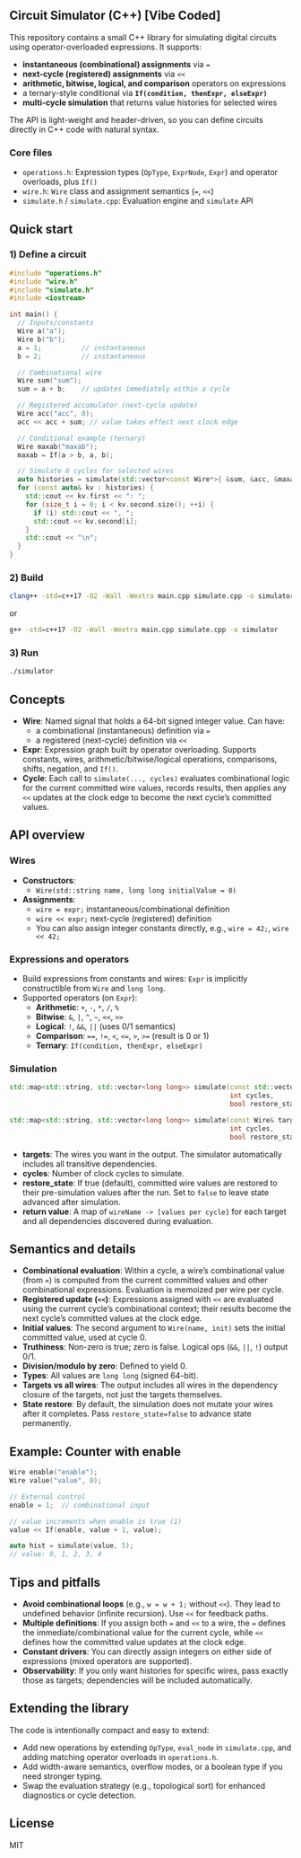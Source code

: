 ## Circuit Simulator (C++) [Vibe Coded]

This repository contains a small C++ library for simulating digital circuits using operator-overloaded expressions. It supports:

- **instantaneous (combinational) assignments** via `=`
- **next-cycle (registered) assignments** via `<<`
- **arithmetic, bitwise, logical, and comparison** operators on expressions
- a ternary-style conditional via **`If(condition, thenExpr, elseExpr)`**
- **multi-cycle simulation** that returns value histories for selected wires

The API is light-weight and header-driven, so you can define circuits directly in C++ code with natural syntax.

### Core files
- `operations.h`: Expression types (`OpType`, `ExprNode`, `Expr`) and operator overloads, plus `If()`
- `wire.h`: `Wire` class and assignment semantics (`=`, `<<`)
- `simulate.h` / `simulate.cpp`: Evaluation engine and `simulate` API

## Quick start

### 1) Define a circuit
```cpp
#include "operations.h"
#include "wire.h"
#include "simulate.h"
#include <iostream>

int main() {
  // Inputs/constants
  Wire a("a");
  Wire b("b");
  a = 1;          // instantaneous
  b = 2;          // instantaneous

  // Combinational wire
  Wire sum("sum");
  sum = a + b;    // updates immediately within a cycle

  // Registered accumulator (next-cycle update)
  Wire acc("acc", 0);
  acc << acc + sum; // value takes effect next clock edge

  // Conditional example (ternary)
  Wire maxab("maxab");
  maxab = If(a > b, a, b);

  // Simulate 6 cycles for selected wires
  auto histories = simulate(std::vector<const Wire*>{ &sum, &acc, &maxab }, 6);
  for (const auto& kv : histories) {
    std::cout << kv.first << ": ";
    for (size_t i = 0; i < kv.second.size(); ++i) {
      if (i) std::cout << ", ";
      std::cout << kv.second[i];
    }
    std::cout << "\n";
  }
}
```

### 2) Build
```bash
clang++ -std=c++17 -O2 -Wall -Wextra main.cpp simulate.cpp -o simulator
```
or
```bash
g++ -std=c++17 -O2 -Wall -Wextra main.cpp simulate.cpp -o simulator
```

### 3) Run
```bash
./simulator
```

## Concepts

- **Wire**: Named signal that holds a 64-bit signed integer value. Can have:
  - a combinational (instantaneous) definition via `=`
  - a registered (next-cycle) definition via `<<`
- **Expr**: Expression graph built by operator overloading. Supports constants, wires, arithmetic/bitwise/logical operations, comparisons, shifts, negation, and `If()`.
- **Cycle**: Each call to `simulate(..., cycles)` evaluates combinational logic for the current committed wire values, records results, then applies any `<<` updates at the clock edge to become the next cycle’s committed values.

## API overview

### Wires
- **Constructors**:
  - `Wire(std::string name, long long initialValue = 0)`
- **Assignments**:
  - `wire = expr;`  instantaneous/combinational definition
  - `wire << expr;` next-cycle (registered) definition
  - You can also assign integer constants directly, e.g., `wire = 42;`, `wire << 42;`

### Expressions and operators
- Build expressions from constants and wires: `Expr` is implicitly constructible from `Wire` and `long long`.
- Supported operators (on `Expr`):
  - **Arithmetic**: `+`, `-`, `*`, `/`, `%`
  - **Bitwise**: `&`, `|`, `^`, `~`, `<<`, `>>`
  - **Logical**: `!`, `&&`, `||` (uses 0/1 semantics)
  - **Comparison**: `==`, `!=`, `<`, `<=`, `>`, `>=` (result is 0 or 1)
  - **Ternary**: `If(condition, thenExpr, elseExpr)`

### Simulation
```cpp
std::map<std::string, std::vector<long long>> simulate(const std::vector<const Wire*>& targets,
                                                       int cycles,
                                                       bool restore_state = true);

std::map<std::string, std::vector<long long>> simulate(const Wire& target,
                                                       int cycles,
                                                       bool restore_state = true);
```

- **targets**: The wires you want in the output. The simulator automatically includes all transitive dependencies.
- **cycles**: Number of clock cycles to simulate.
- **restore_state**: If true (default), committed wire values are restored to their pre-simulation values after the run. Set to `false` to leave state advanced after simulation.
- **return value**: A map of `wireName -> [values per cycle]` for each target and all dependencies discovered during evaluation.

## Semantics and details

- **Combinational evaluation**: Within a cycle, a wire’s combinational value (from `=`) is computed from the current committed values and other combinational expressions. Evaluation is memoized per wire per cycle.
- **Registered update (`<<`)**: Expressions assigned with `<<` are evaluated using the current cycle’s combinational context; their results become the next cycle’s committed values at the clock edge.
- **Initial values**: The second argument to `Wire(name, init)` sets the initial committed value, used at cycle 0.
- **Truthiness**: Non-zero is true; zero is false. Logical ops (`&&`, `||`, `!`) output 0/1.
- **Division/modulo by zero**: Defined to yield 0.
- **Types**: All values are `long long` (signed 64-bit).
- **Targets vs all wires**: The output includes all wires in the dependency closure of the targets, not just the targets themselves.
- **State restore**: By default, the simulation does not mutate your wires after it completes. Pass `restore_state=false` to advance state permanently.

## Example: Counter with enable
```cpp
Wire enable("enable");
Wire value("value", 0);

// External control
enable = 1;  // combinational input

// value increments when enable is true (1)
value << If(enable, value + 1, value);

auto hist = simulate(value, 5);
// value: 0, 1, 2, 3, 4
```

## Tips and pitfalls
- **Avoid combinational loops** (e.g., `w = w + 1;` without `<<`). They lead to undefined behavior (infinite recursion). Use `<<` for feedback paths.
- **Multiple definitions**: If you assign both `=` and `<<` to a wire, the `=` defines the immediate/combinational value for the current cycle, while `<<` defines how the committed value updates at the clock edge.
- **Constant drivers**: You can directly assign integers on either side of expressions (mixed operators are supported).
- **Observability**: If you only want histories for specific wires, pass exactly those as targets; dependencies will be included automatically.

## Extending the library
The code is intentionally compact and easy to extend:
- Add new operations by extending `OpType`, `eval_node` in `simulate.cpp`, and adding matching operator overloads in `operations.h`.
- Add width-aware semantics, overflow modes, or a boolean type if you need stronger typing.
- Swap the evaluation strategy (e.g., topological sort) for enhanced diagnostics or cycle detection.

## License
MIT



